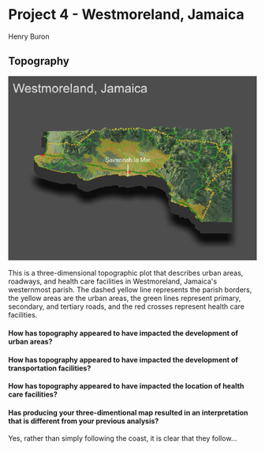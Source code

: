 # Project 4 - Westmoreland, Jamaica

Henry Buron

## Topography

![](westfinal.png)

This is a three-dimensional topographic plot that describes urban areas, roadways, and health care facilities in Westmoreland, Jamaica's westernmost parish. The dashed yellow line represents the parish borders, the yellow areas are the urban areas, the green lines represent primary, secondary, and tertiary roads, and the red crosses represent health care facilities.

#### How has topography appeared to have impacted the development of urban areas?


#### How has topography appeared to have impacted the development of transportation facilities?


#### How has topography appeared to have impacted the location of health care facilities?


#### Has producing your three-dimentional map resulted in an interpretation that is different from your previous analysis?

Yes, rather than simply following the coast, it is clear that they follow...
